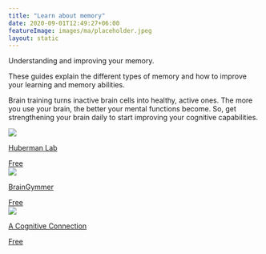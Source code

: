 ```yaml
---
title: "Learn about memory"
date: 2020-09-01T12:49:27+06:00
featureImage: images/ma/placeholder.jpeg
layout: static
---
```


Understanding and improving your memory.

These guides explain the different types of memory and how to improve your learning and memory abilities.

Brain training turns inactive brain cells into healthy, active ones. The more you use your brain, the better your mental functions become. So, get strengthening your brain daily to start improving your cognitive capabilities.

<a class="ma-link" href="https://hubermanlab.com/understand-and-improve-memory-using-science-based-tools/"><div class="ma-card ma-card-Health"><div class="ma-icon"><img src ="/images/icon-check.png"/></div><div class="ma-name"><p>Huberman Lab</p></div><div class="ma-paid-text"><span>Free</span></div></div></a><a class="ma-link" href="https://www.braingymmer.com/en/"><div class="ma-card ma-card-Health"><div class="ma-icon"><img src ="/images/icon-check.png"/></div><div class="ma-name"><p>BrainGymmer</p></div><div class="ma-paid-text"><span>Free</span></div></div></a><a class="ma-link" href="https://acognitiveconnection.com/why-brain-training-is-important/"><div class="ma-card ma-card-Health"><div class="ma-icon"><img src ="/images/icon-check.png"/></div><div class="ma-name"><p>A Cognitive Connection</p></div><div class="ma-paid-text"><span>Free</span></div></div></a>  

<br/><br/>






